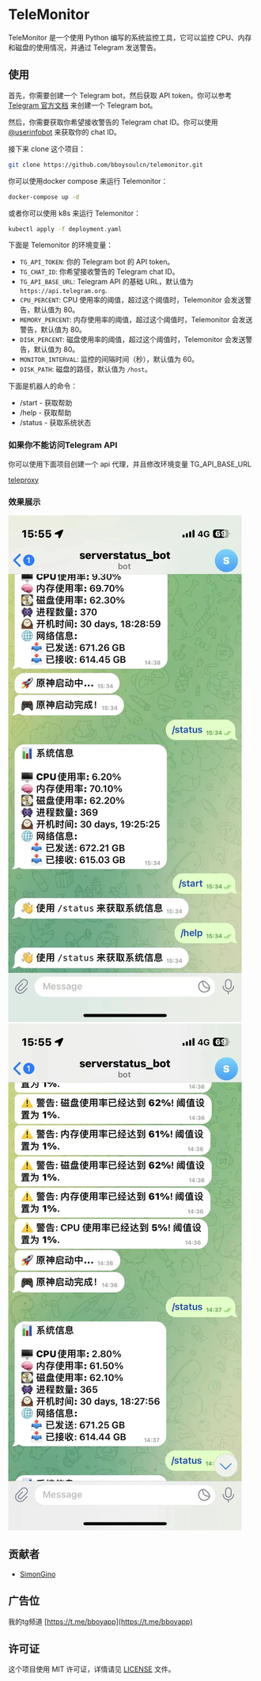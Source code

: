 # TeleMonitor

TeleMonitor 是一个使用 Python 编写的系统监控工具，它可以监控 CPU、内存和磁盘的使用情况，并通过 Telegram 发送警告。

## 使用

首先，你需要创建一个 Telegram bot，然后获取 API token。你可以参考 [Telegram 官方文档](https://core.telegram.org/bots/features#botfather) 来创建一个 Telegram bot。

然后，你需要获取你希望接收警告的 Telegram chat ID。你可以使用 [@userinfobot](https://t.me/userinfobot) 来获取你的 chat ID。

接下来 clone 这个项目：

```bash
git clone https://github.com/bboysoulcn/telemonitor.git
```

你可以使用docker compose 来运行 Telemonitor：

```bash
docker-compose up -d
```

或者你可以使用 k8s 来运行 Telemonitor：

```bash
kubectl apply -f deployment.yaml
```

下面是 Telemonitor 的环境变量：

- `TG_API_TOKEN`: 你的 Telegram bot 的 API token。
- `TG_CHAT_ID`: 你希望接收警告的 Telegram chat ID。
- `TG_API_BASE_URL`: Telegram API 的基础 URL，默认值为 `https://api.telegram.org`.
- `CPU_PERCENT`: CPU 使用率的阈值，超过这个阈值时，Telemonitor 会发送警告，默认值为 80。
- `MEMORY_PERCENT`: 内存使用率的阈值，超过这个阈值时，Telemonitor 会发送警告，默认值为 80。
- `DISK_PERCENT`: 磁盘使用率的阈值，超过这个阈值时，Telemonitor 会发送警告，默认值为 80。
- `MONITOR_INTERVAL`: 监控的间隔时间（秒），默认值为 60。
- `DISK_PATH`: 磁盘的路径，默认值为 `/host`。

下面是机器人的命令：

- /start - 获取帮助
- /help - 获取帮助
- /status - 获取系统状态

### 如果你不能访问Telegram API

你可以使用下面项目创建一个 api 代理，并且修改环境变量 TG_API_BASE_URL

[teleproxy](https://github.com/bboysoulcn/teleproxy)

### 效果展示

![](./images/img1.webp)
![](./images/img2.webp)

## 贡献者

- [SimonGino](https://github.com/SimonGino)

## 广告位

我的tg频道 [https://t.me/bboyapp](https://t.me/bboyapp)

## 许可证

这个项目使用 MIT 许可证，详情请见 [LICENSE](LICENSE) 文件。
